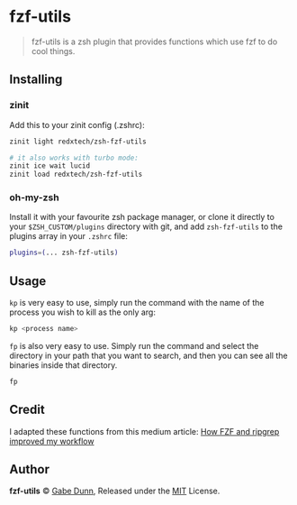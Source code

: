 # fzf-utils
> fzf-utils is a zsh plugin that provides functions which use fzf to do cool things.

## Installing

### zinit
Add this to your zinit config (.zshrc):
```zsh
zinit light redxtech/zsh-fzf-utils

# it also works with turbo mode:
zinit ice wait lucid
zinit load redxtech/zsh-fzf-utils
```

### oh-my-zsh
Install it with your favourite zsh package manager, or clone it directly to your
`$ZSH_CUSTOM/plugins` directory with git, and add `zsh-fzf-utils` to the plugins
array in your `.zshrc` file:

```zsh
plugins=(... zsh-fzf-utils)
```

## Usage
`kp` is very easy to use, simply run the command with the name of the
process you wish to kill as the only arg:

```zsh
kp <process name>
```
`fp` is also very easy to use. Simply run the command and select the directory
in your path that you want to search, and then you can see all the binaries
inside that directory.
```zsh
fp
```

## Credit
I adapted these functions from this medium article:
[How FZF and ripgrep improved my workflow][1]

[1]: https://sidneyliebrand.medium.com/how-fzf-and-ripgrep-improved-my-workflow-61c7ca212861

## Author
**fzf-utils** © [Gabe Dunn](https://github.com/redxtech), Released under the [MIT](./license.md) License.

